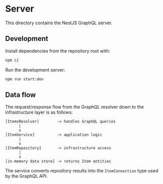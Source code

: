 # Server

This directory contains the NestJS GraphQL server.

## Development

Install dependencies from the repository root with:

```bash
npm ci
```

Run the development server:

```bash
npm run start:dev
```

## Data flow

The request/response flow from the GraphQL resolver down to the infrastructure layer is as follows:

```
[ItemsResolver]        -> handles GraphQL queries
      |
      v
[ItemService]          -> application logic
      |
      v
[ItemRepository]       -> infrastructure access
      |
      v
[in-memory data store] -> returns Item entities
```

The service converts repository results into the `ItemConnection` type used by the GraphQL API.

